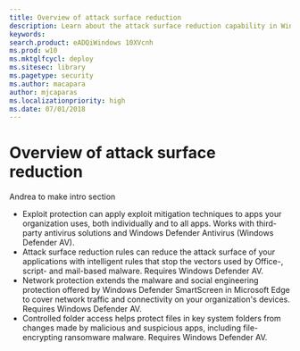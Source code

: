 ```yaml
---
title: Overview of attack surface reduction
description: Learn about the attack surface reduction capability in Windows Defender ATP
keywords: 
search.product: eADQiWindows 10XVcnh
ms.prod: w10
ms.mktglfcycl: deploy
ms.sitesec: library
ms.pagetype: security
ms.author: macapara
author: mjcaparas
ms.localizationpriority: high
ms.date: 07/01/2018
---
```


# Overview of attack surface reduction

Andrea to make intro section



- Exploit protection can apply exploit mitigation techniques to apps your organization uses, both individually and to all apps. Works with third-party antivirus solutions and Windows Defender Antivirus (Windows Defender AV).
- Attack surface reduction rules can reduce the attack surface of your applications with intelligent rules that stop the vectors used by Office-, script- and mail-based malware. Requires Windows Defender AV. 
- Network protection extends the malware and social engineering protection offered by Windows Defender SmartScreen in Microsoft Edge to cover network traffic and connectivity on your organization's devices. Requires Windows Defender AV.
- Controlled folder access helps protect files in key system folders from changes made by malicious and suspicious apps, including file-encrypting ransomware malware. Requires Windows Defender AV.